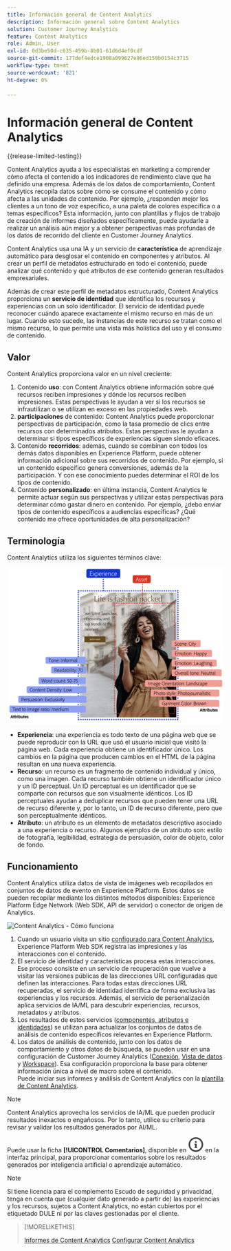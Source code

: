 ```yaml
---
title: Información general de Content Analytics
description: Información general sobre Content Analytics
solution: Customer Journey Analytics
feature: Content Analytics
role: Admin, User
exl-id: 0d3be50d-c635-459b-8b01-61d6d4ef0cdf
source-git-commit: 177def4edce1908a099627e96ed159b0154c3715
workflow-type: tm+mt
source-wordcount: '821'
ht-degree: 0%

---
```


# Información general de Content Analytics

{{release-limited-testing}}

Content Analytics ayuda a los especialistas en marketing a comprender cómo afecta el contenido a los indicadores de rendimiento clave que ha definido una empresa. Además de los datos de comportamiento, Content Analytics recopila datos sobre cómo se consume el contenido y cómo afecta a las unidades de contenido. Por ejemplo, ¿responden mejor los clientes a un tono de voz específico, a una paleta de colores específica o a temas específicos? Esta información, junto con plantillas y flujos de trabajo de creación de informes diseñados específicamente, puede ayudarle a realizar un análisis aún mejor y a obtener perspectivas más profundas de los datos de recorrido del cliente en Customer Journey Analytics.

Content Analytics usa una IA y un servicio de **característica** de aprendizaje automático para desglosar el contenido en componentes y atributos. Al crear un perfil de metadatos estructurado en todo el contenido, puede analizar qué contenido y qué atributos de ese contenido generan resultados empresariales.

Además de crear este perfil de metadatos estructurado, Content Analytics proporciona un **servicio de identidad** que identifica los recursos y experiencias con un solo identificador. El servicio de identidad puede reconocer cuándo aparece exactamente el mismo recurso en más de un lugar. Cuando esto sucede, las instancias de este recurso se tratan como el mismo recurso, lo que permite una vista más holística del uso y el consumo de contenido.

## Valor

Content Analytics proporciona valor en un nivel creciente:

1. Contenido **uso**: con Content Analytics obtiene información sobre qué recursos reciben impresiones y dónde los recursos reciben impresiones. Estas perspectivas le ayudan a ver si los recursos se infrautilizan o se utilizan en exceso en las propiedades web.
1. **participaciones** de contenido: Content Analytics puede proporcionar perspectivas de participación, como la tasa promedio de clics entre recursos con determinados atributos. Estas perspectivas le ayudan a determinar si tipos específicos de experiencias siguen siendo eficaces.
1. Contenido **recorridos**: además, cuando se combinan con todos los demás datos disponibles en Experience Platform, puede obtener información adicional sobre sus recorridos de contenido. Por ejemplo, si un contenido específico genera conversiones, además de la participación. Y con ese conocimiento puedes determinar el ROI de los tipos de contenido.
1. Contenido **personalizado**: en última instancia, Content Analytics le permite actuar según sus perspectivas y utilizar estas perspectivas para determinar cómo gastar dinero en contenido. Por ejemplo, ¿debo enviar tipos de contenido específicos a audiencias específicas? ¿Qué contenido me ofrece oportunidades de alta personalización?

## Terminología

Content Analytics utiliza los siguientes términos clave:

![Assets y experiencias](/help/content-analytics/assets/content-analytics-experience-asset.png)

* **Experiencia**: una experiencia es todo texto de una página web que se puede reproducir con la URL que usó el usuario inicial que visitó la página web. Cada experiencia obtiene un identificador único. Los cambios en la página que producen cambios en el HTML de la página resultan en una nueva experiencia.
* **Recurso**: un recurso es un fragmento de contenido individual y único, como una imagen. Cada recurso también obtiene un identificador único y un ID perceptual. Un ID perceptual es un identificador que se comparte con recursos que son visualmente idénticos. Los ID perceptuales ayudan a deduplicar recursos que pueden tener una URL de recurso diferente y, por lo tanto, un ID de recurso diferente, pero que son perceptualmente idénticos.
* **Atributo**: un atributo es un elemento de metadatos descriptivo asociado a una experiencia o recurso. Algunos ejemplos de un atributo son: estilo de fotografía, legibilidad, estrategia de persuasión, color de objeto, color de fondo.

## Funcionamiento

Content Analytics utiliza datos de vista de imágenes web recopilados en conjuntos de datos de evento en Experience Platform. Estos datos se pueden recopilar mediante los distintos métodos disponibles: Experience Platform Edge Network (Web SDK, API de servidor) o conector de origen de Analytics.

![Content Analytics - Cómo funciona](assets/aca-overview.gif)


1. Cuando un usuario visita un sitio [configurado para Content Analytics](config/configuration.md), Experience Platform Web SDK registra las impresiones y las interacciones con el contenido.
1. El servicio de identidad y características procesa estas interacciones. Ese proceso consiste en un servicio de recuperación que vuelve a visitar las versiones públicas de las direcciones URL configuradas que definen las interacciones. Para todas estas direcciones URL recuperadas, el servicio de identidad identifica de forma exclusiva las experiencias y los recursos. Además, el servicio de personalización aplica servicios de IA/ML para descubrir experiencias, recursos, metadatos y atributos.
1. Los resultados de estos servicios ([componentes, atributos e identidades](/help/content-analytics/report/components.md)) se utilizan para actualizar los conjuntos de datos de análisis de contenido específicos relevantes en Experience Platform.
1. Los datos de análisis de contenido, junto con los datos de comportamiento y otros datos de búsqueda, se pueden usar en una configuración de Customer Journey Analytics ([Conexión](/help/connections/overview.md), [Vista de datos](/help/data-views/data-views.md) y [Workspace](/help/analysis-workspace/home.md)). Esa configuración proporciona la base para obtener información única a nivel de macro sobre el contenido. <br/>Puede iniciar sus informes y análisis de Content Analytics con la [plantilla de Content Analytics](/help/content-analytics/report/report.md#template).

>[!NOTE]
>
>Content Analytics aprovecha los servicios de IA/ML que pueden producir resultados inexactos o engañosos. Por lo tanto, utilice su criterio para revisar y validar los resultados generados por AI/ML.
>
>Puede usar la ficha **[!UICONTROL Comentarios]**, disponible en ![InfoOutline](/help/assets/icons/InfoOutline.svg) en la interfaz principal, para proporcionar comentarios sobre los resultados generados por inteligencia artificial o aprendizaje automático.
>

>[!NOTE]
>
>Si tiene licencia para el complemento Escudo de seguridad y privacidad, tenga en cuenta que (cualquier dato generado a partir de) las experiencias y los recursos, sujetos a Content Analytics, no están cubiertos por el etiquetado DULE ni por las claves gestionadas por el cliente.
>


>[!MORELIKETHIS]
>
>[Informes de Content Analytics](report/report.md)
>[Configurar Content Analytics](config/configuration.md)
>
